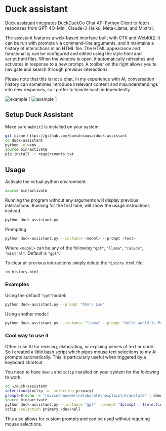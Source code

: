 # Duck assistant

Duck assistant integrates [DuckDuckGo Chat API Python Client](https://github.com/tolgakurtuluss/duckduckgo-ai-chat-py) to fetch responses from GPT-4O-Mini, Claude-3-Haiku, Meta-Llama, and Mixtral.

The assistant features a web-based interface built with GTK and WebKit2. It can be run with prompts via command-line arguments, and it maintains a history of interactions in an HTML file. The HTML appearance and functionality can be configured and edited using the style.html and script.html files. When the window is open, it automatically refreshes and activates in response to a new prompt. A toolbar on the right allows you to navigate and search through previous interactions.

Please note that this is not a chat. In my experience with AI, conversation history can sometimes introduce irrelevant content and misunderstandings into new responses, so I prefer to handle each independently.

![example 1](https://i.imgur.com/aPEpodx.png)
![example 1](https://i.imgur.com/n0y62rh.png)

## Setup Duck Assistant

Make sure `WebKit2` is installed on your system.

```bash
git clone https://github.com/davidnsousa/duck-assistant
cd duck-assistant
python -m venv .
source bin/activate
pip install -r requirements.txt
```

## Usage

Activate the virtual python environment:

```bash
source bin/activate
```

Running the program without any arguments will display previous interactions. Running for the first time, will show the usage instructions instead.

```bash
python duck-assistant.py
```

Prompting:

```bash
python duck-assistant.py --instance <model> --prompt <text>
```

Where `<model>` can be any of the following `"gpt"`, `"llama"`, `"calude"`, `"mistral"`. Default is `"gpt"`.

To clear all previous interactions simply delete the `history.html` file:

```bash
rm history.html
```

### Examples

Using the default `"gpt"`model:

```bash
python duck-assistant.py --prompt "Ohm's Law"
```

Using another model:

```bash
python duck-assistant.py --instance "llama" --prompt "Hello world in Python"
```

### Cool way to use it

Often I use AI for revising, elaborating, or explaing pieces of text or code. So I created a little bash script which pipes mouse text selections to my AI prompts automatically. This is particularly useful when triggered by a keyboard shortcut.

You need to have `dmenu` and `xclip` installed on your system for the following to work.

```bash
cd ~/duck-assistant
selection=$(xclip -o -selection primary)
prompt=$(echo -e "revise\nanswer\nelaborate\nexplain\ntranslate" | dmenu)
source bin/activate
python duck-assistant.py --instance "gpt" --prompt "$prompt : $selection" &
xclip -selection primary /dev/null
```

This also allows for custom prompts and can be used without requiring mouse selections.